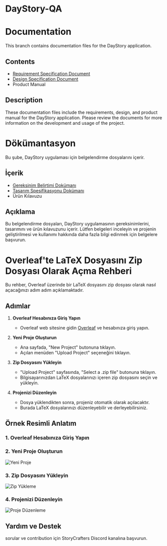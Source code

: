 # DayStory-QA
# Documentation

This branch contains documentation files for the DayStory application.

## Contents

- [Requirement Specification Document](Requirement_specification_document.pdf)
- [Design Specification Document](Design_specification_document.pdf)
- Product Manual

## Description

These documentation files include the requirements, design, and product manual for the DayStory application. Please review the documents for more information on the development and usage of the project.
# Dökümantasyon

Bu şube, DayStory uygulaması için belgelendirme dosyalarını içerir.

## İçerik

- [Gereksinim Belirtimi Dokümanı](Requirement_specification_document.pdf)
- [Tasarım Spesifikasyonu Dokümanı](Design_specification_document.pdf)
- Ürün Kılavuzu

## Açıklama

Bu belgelendirme dosyaları, DayStory uygulamasının gereksinimlerini, tasarımını ve ürün kılavuzunu içerir. Lütfen belgeleri inceleyin ve projenin geliştirilmesi ve kullanımı hakkında daha fazla bilgi edinmek için belgelere başvurun.

# Overleaf'te LaTeX Dosyasını Zip Dosyası Olarak Açma Rehberi

Bu rehber, Overleaf üzerinde bir LaTeX dosyasını zip dosyası olarak nasıl açacağınızı adım adım açıklamaktadır.

## Adımlar

1. **Overleaf Hesabınıza Giriş Yapın**
   - Overleaf web sitesine gidin [Overleaf](https://www.overleaf.com) ve hesabınıza giriş yapın.

2. **Yeni Proje Oluşturun**
   - Ana sayfada, "New Project" butonuna tıklayın.
   - Açılan menüden "Upload Project" seçeneğini tıklayın.

3. **Zip Dosyasını Yükleyin**
   - "Upload Project" sayfasında, "Select a .zip file" butonuna tıklayın.
   - Bilgisayarınızdan LaTeX dosyalarınızı içeren zip dosyasını seçin ve yükleyin.

4. **Projenizi Düzenleyin**
   - Dosya yüklendikten sonra, projeniz otomatik olarak açılacaktır.
   - Burada LaTeX dosyalarınızı düzenleyebilir ve derleyebilirsiniz.

## Örnek Resimli Anlatım

### 1. Overleaf Hesabınıza Giriş Yapın


### 2. Yeni Proje Oluşturun
![Yeni Proje](https://sharelatex-wiki-cdn-671420.c.cdn77.org/learn-scripts/images/0/08/Step1NewProject.png)

### 3. Zip Dosyasını Yükleyin
![Zip Yükleme](https://sharelatex-wiki-cdn-671420.c.cdn77.org/learn-scripts/images/4/46/UploadZIPfile4.png)

### 4. Projenizi Düzenleyin
![Proje Düzenleme](https://sharelatex-wiki-cdn-671420.c.cdn77.org/learn-scripts/images/c/c6/UploadedProject.png)

## Yardım ve Destek
 sorular ve contribution için StoryCrafters Discord kanalına başvurun.


